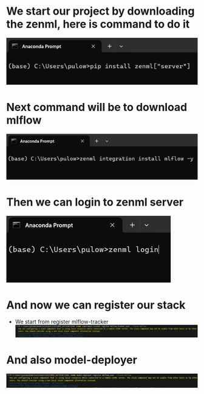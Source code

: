 # We start our project by downloading the zenml, here is command to do it
![](https://github.com/JakubTabor/MLOps/blob/main/images/zenml_installation.png)

# Next command will be to download mlflow
![](https://github.com/JakubTabor/MLOps/blob/main/images/mlflow_installation.png)

# Then we can login to zenml server
![](https://github.com/JakubTabor/MLOps/blob/main/images/login_to_zenml.png)

# And now we can register our stack
* We start from register mlflow-tracker
![](https://github.com/JakubTabor/MLOps/blob/main/images/register_command.png)

# And also model-deployer
![](https://github.com/JakubTabor/MLOps/blob/main/images/register_model.png)
